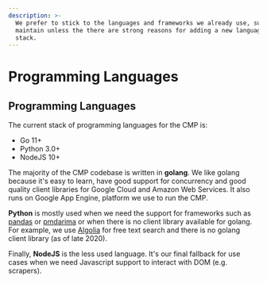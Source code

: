 ```yaml
---
description: >-
  We prefer to stick to the languages and frameworks we already use, support and
  maintain unless the there are strong reasons for adding a new language to our
  stack.
---
```


# Programming Languages

## Programming Languages

The current stack of programming languages for the CMP is:

* Go 11+
* Python 3.0+
* NodeJS 10+

The majority of the CMP codebase is written in **golang**. We like golang because it's easy to learn, have good support for concurrency and good quality client libraries for Google Cloud and Amazon Web Services. It also runs on Google App Engine, platform we use to run the CMP.

**Python** is mostly used when we need the support for frameworks such as [pandas](https://pandas.pydata.org/) or [pmdarima](https://alkaline-ml.com/pmdarima/index.html) or when there is no client library available for golang. For example, we use [Algolia](https://www.algolia.com/) for free text search and there is no golang client library \(as of late 2020\).

Finally, **NodeJS** is the less used language. It's our final fallback for use cases when we need Javascript support to interact with DOM \(e.g. scrapers\). 

